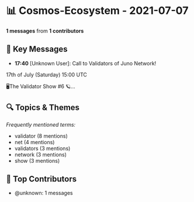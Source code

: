 # 📊 Cosmos-Ecosystem - 2021-07-07
**1 messages** from **1 contributors**

## 💬 Key Messages
- **17:40** [Unknown User]: Call to Validators of Juno Network!

17th of July (Saturday) 15:00 UTC

🖥️The Validator Show #6
🪐...

## 🔍 Topics & Themes
*Frequently mentioned terms:*
- validator (8 mentions)
- net (4 mentions)
- validators (3 mentions)
- network (3 mentions)
- show (3 mentions)

## 👥 Top Contributors
- @unknown: 1 messages
